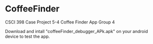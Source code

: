 # CoffeeFinder
CSCI 398 Case Project 5-4 Coffee Finder App Group 4


Download and intall "coffeeFinder_debugger_APk.apk" on your android device to test the app.
